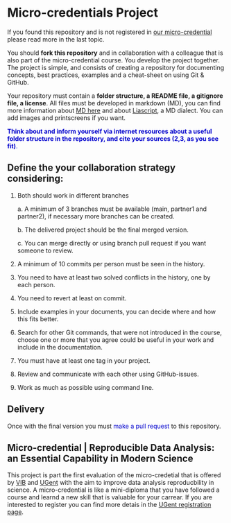 # Micro-credentials Project

If you found this repository and is not registered in [our micro-credential]() please read more in the last topic.

You should **fork this repository** and in collaboration with a colleague that is also part of the micro-credential course. You develop the project together.
The project is simple, and consists of creating a repository for documenting concepts, best practices, examples and a cheat-sheet on using Git & GitHub.

Your repository must contain a **folder structure, a README file, a gitignore file, a license**. All files must be developed in markdown (MD), you can find more information about [MD here](https://www.markdownguide.org/cheat-sheet/) and about [Liascript](https://liascript.github.io/), a MD dialect. You can add images and printscreens if you want.

<span style="color:mediumBlue"> **Think about and inform yourself via internet resources about a useful folder structure in the repository, and cite your sources (2,3, as you see fit)**.</span>


Define the your collaboration strategy considering:
----------------------------------------------------

1. Both should work in different branches

    a. A minimum of 3 branches must be available (main, partner1 and partner2), if necessary more branches can be created.
    
    b. The delivered project should be the final merged version.

    c. You can merge directly or using branch pull request if you want someone to review.

2. A minimum of 10 commits per person must be seen in the history.

3. You need to have at least two solved conflicts in the history, one by each person.

4. You need to revert at least on commit.

5. Include examples in your documents, you can decide where and how this fits better.

6. Search for other Git commands, that were not introduced in the course, choose one or more that you agree could be useful in your work and include in the documentation.

7. You must have at least one tag in your project.

8. Review and communicate with each other using GitHub-issues.

9. Work as much as possible using command line.

Delivery
-----------

Once with the final version you must <span style="color:mediumBlue">make a pull request</span> to this repository.


**Micro-credential |** Reproducible Data Analysis: an Essential Capability in Modern Science
-------------------------------------------------------------------------------------------------

This project is part the first evaluation of the micro-credetial that is offered by [VIB](https://vib.be/en#/) and [UGent](https://www.ugent.be/en) with the aim to improve data analysis reproducbility in science. A micro-credential is like a mini-diploma that you have followed a course and learnd a new skill that is valuable for your carrear. If you are interested to register you can find more detais in the [UGent registration page](https://studiekiezer.ugent.be/2025/micro-credential-reproducible-data-analysis-an-essential-capability-in-modern-science-en).
